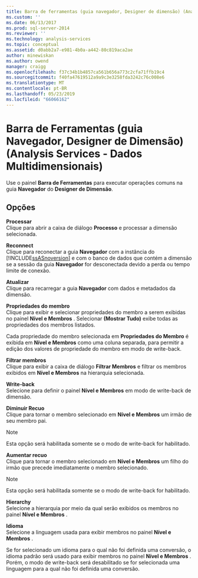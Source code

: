 ```yaml
---
title: Barra de ferramentas (guia navegador, Designer de dimensão) (Analysis Services - dados multidimensionais) | Microsoft Docs
ms.custom: ''
ms.date: 06/13/2017
ms.prod: sql-server-2014
ms.reviewer: ''
ms.technology: analysis-services
ms.topic: conceptual
ms.assetid: d0abb2a7-e981-4b0a-a442-80c819aca2ae
author: minewiskan
ms.author: owend
manager: craigg
ms.openlocfilehash: f37c34b1b4857ca561b656a773c2cfa71ffb19c4
ms.sourcegitcommit: f40fa47619512a9a9c3e3258fda3242c76c008e6
ms.translationtype: MT
ms.contentlocale: pt-BR
ms.lasthandoff: 05/23/2019
ms.locfileid: "66066162"
---
```

# <a name="toolbar-browser-tab-dimension-designer-analysis-services---multidimensional-data"></a>Barra de Ferramentas (guia Navegador, Designer de Dimensão) (Analysis Services - Dados Multidimensionais)
  Use o painel **Barra de Ferramentas** para executar operações comuns na guia **Navegador** do **Designer de Dimensão**.  
  
## <a name="options"></a>Opções  
 **Processar**  
 Clique para abrir a caixa de diálogo **Processo** e processar a dimensão selecionada.  
  
 **Reconnect**  
 Clique para reconectar a guia **Navegador** com a instância do [!INCLUDE[ssASnoversion](../includes/ssasnoversion-md.md)] e com o banco de dados que contém a dimensão se a sessão da guia **Navegador** for desconectada devido a perda ou tempo limite de conexão.  
  
 **Atualizar**  
 Clique para recarregar a guia **Navegador** com dados e metadados da dimensão.  
  
 **Propriedades do membro**  
 Clique para exibir e selecionar propriedades do membro a serem exibidas no painel **Nível e Membros** . Selecionar **(Mostrar Tudo)** exibe todas as propriedades dos membros listados.  
  
 Cada propriedade do membro selecionada em **Propriedades do Membro** é exibida em **Nível e Membros** como uma coluna separada, para permitir a edição dos valores de propriedade do membro em modo de write-back.  
  
 **Filtrar membros**  
 Clique para exibir a caixa de diálogo **Filtrar Membros** e filtrar os membros exibidos em **Nível e Membros** na hierarquia selecionada.  
  
 **Write-back**  
 Selecione para definir o painel **Nível e Membros** em modo de write-back de dimensão.  
  
 **Diminuir Recuo**  
 Clique para tornar o membro selecionado em **Nível e Membros** um irmão de seu membro pai.  
  
> [!NOTE]  
>  Esta opção será habilitada somente se o modo de write-back for habilitado.  
  
 **Aumentar recuo**  
 Clique para tornar o membro selecionado em **Nível e Membros** um filho do irmão que precede imediatamente o membro selecionado.  
  
> [!NOTE]  
>  Esta opção será habilitada somente se o modo de write-back for habilitado.  
  
 **Hierarchy**  
 Selecione a hierarquia por meio da qual serão exibidos os membros no painel **Nível e Membros** .  
  
 **Idioma**  
 Selecione a linguagem usada para exibir membros no painel **Nível e Membros** .  
  
 Se for selecionado um idioma para o qual não foi definida uma conversão, o idioma padrão será usado para exibir membros no painel **Nível e Membros** . Porém, o modo de write-back será desabilitado se for selecionada uma linguagem para a qual não foi definida uma conversão.  
  
  
